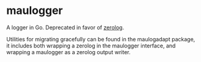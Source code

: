# maulogger
A logger in Go. Deprecated in favor of [zerolog](https://github.com/rs/zerolog).

Utilities for migrating gracefully can be found in the maulogadapt package,
it includes both wrapping a zerolog in the maulogger interface, and wrapping a
maulogger as a zerolog output writer.

